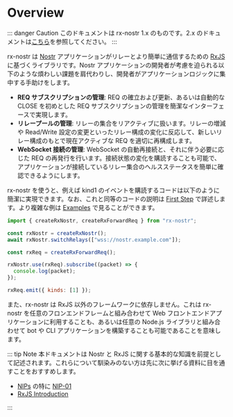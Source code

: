 # Overview

::: danger Caution
このドキュメントは rx-nostr 1.x のものです。2.x のドキュメントは[こちら](../v2/)を参照してください。
:::

rx-nostr は [Nostr](https://nostr.com/) アプリケーションがリレーとより簡単に通信するための [RxJS](https://rxjs.dev/) に基づくライブラリです。Nostr アプリケーションの開発者が考慮を迫られる以下のような煩わしい課題を肩代わりし、開発者がアプリケーションロジックに集中する手助けをします。

- **REQ サブスクリプションの管理**: REQ の確立および更新、あるいは自動的な CLOSE を初めとした REQ サブスクリプションの管理を簡潔なインターフェースで実現します。
- **リレープールの管理**: リレーの集合をリアクティブに扱います。リレーの増減や Read/Write 設定の変更といったリレー構成の変化に反応して、新しいリレー構成のもとで現在アクティブな REQ を適切に再構成します。
- **WebSocket 接続の管理**: WebSocket の自動再接続と、それに伴う必要に応じた REQ の再発行を行います。接続状態の変化を購読することも可能で、アプリケーションが接続しているリレー集合のヘルスステータスを簡単に確認できるようにします。

rx-nostr を使うと、例えば kind1 のイベントを購読するコードは以下のように簡潔に実現できます。なお、これと同等のコードの説明は [First Step](./first-step.md) で詳述します。より複雑な例は [Examples](./examples.md) で見ることができます。

```js
import { createRxNostr, createRxForwardReq } from "rx-nostr";

const rxNostr = createRxNostr();
await rxNostr.switchRelays(["wss://nostr.example.com"]);

const rxReq = createRxForwardReq();

rxNostr.use(rxReq).subscribe((packet) => {
  console.log(packet);
});

rxReq.emit({ kinds: [1] });
```

また、rx-nostr は RxJS 以外のフレームワークに依存しません。これは rx-nostr を任意のフロンエンドフレームと組み合わせて Web フロントエンドアプリケーションに利用することも、あるいは任意の Node.js ライブラリと組み合わせて bot や CLI アプリケーションを構築することも可能であることを意味します。

::: tip Note
本ドキュメントは Nostr と RxJS に関する基本的な知識を前提として記述されます。これらについて馴染みのない方は先に次に挙げる資料に目を通すことをおすすめします。

- [NIPs](https://github.com/nostr-protocol/nips) の特に [NIP-01](https://github.com/nostr-protocol/nips/blob/master/01.md)
- [RxJS Introduction](https://rxjs.dev/guide/overview)

:::
